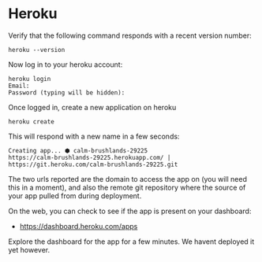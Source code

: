 # Heroku

Verify that the following command responds with a recent version number:

~~~
heroku --version
~~~

Now log in to your heroku account:

~~~
heroku login
Email: 
Password (typing will be hidden):
~~~

Once logged in, create a new application on heroku

~~~
heroku create
~~~

This will respond with a new name in a few seconds:

~~~
Creating app... ⬢ calm-brushlands-29225
https://calm-brushlands-29225.herokuapp.com/ | https://git.heroku.com/calm-brushlands-29225.git
~~~

The two urls reported are the domain to access the app on (you will need this in a moment), and also the remote git repository where the source of your app pulled from during deployment.

On the web, you can check to see if the app is present on your dashboard:

- <https://dashboard.heroku.com/apps>

Explore the dashboard for the app for a few minutes. We havent deployed it yet however.

